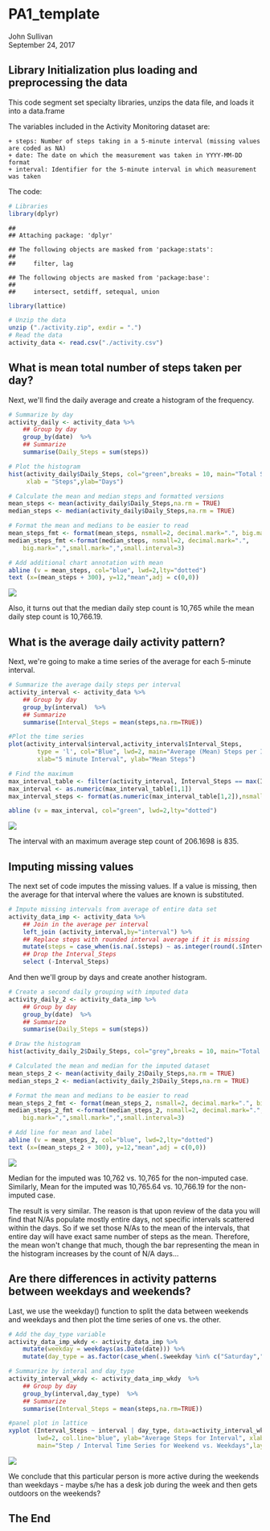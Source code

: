 # PA1_template
John Sullivan  
September 24, 2017  



## Library Initialization plus loading and preprocessing the data

This code segment set specialty libraries, unzips the data file, and loads it into a data.frame

The variables included in the Activity Monitoring dataset are:

    + steps: Number of steps taking in a 5-minute interval (missing values are coded as NA)
    + date: The date on which the measurement was taken in YYYY-MM-DD format
    + interval: Identifier for the 5-minute interval in which measurement was taken

The code:


```r
# Libraries
library(dplyr)
```

```
## 
## Attaching package: 'dplyr'
```

```
## The following objects are masked from 'package:stats':
## 
##     filter, lag
```

```
## The following objects are masked from 'package:base':
## 
##     intersect, setdiff, setequal, union
```

```r
library(lattice)

# Unzip the data
unzip ("./activity.zip", exdir = ".")
# Read the data
activity_data <- read.csv("./activity.csv")
```

## What is mean total number of steps taken per day?

Next, we'll find the daily average and create a histogram of the frequency.


```r
# Summarize by day
activity_daily <- activity_data %>%
    ## Group by day
    group_by(date)  %>% 
    ## Summarize
    summarise(Daily_Steps = sum(steps))

# Plot the histogram    
hist(activity_daily$Daily_Steps, col="green",breaks = 10, main="Total Steps per Day",
     xlab = "Steps",ylab="Days")

# Calculate the mean and median steps and formatted versions
mean_steps <- mean(activity_daily$Daily_Steps,na.rm = TRUE)
median_steps <- median(activity_daily$Daily_Steps,na.rm = TRUE)

# Format the mean and medians to be easier to read
mean_steps_fmt <- format(mean_steps, nsmall=2, decimal.mark=".", big.mark=",",small.mark=",", small.interval=3)
median_steps_fmt <-format(median_steps, nsmall=2, decimal.mark=".",
    big.mark=",",small.mark=",",small.interval=3)

# Add additional chart annotation with mean
abline (v = mean_steps, col="blue", lwd=2,lty="dotted")
text (x=(mean_steps + 300), y=12,"mean",adj = c(0,0))
```

![](PA1_template_files/figure-html/steps_taken-1.png)<!-- -->

Also, it turns out that the median daily step count is 10,765 while the mean daily step count is 10,766.19.

## What is the average daily activity pattern?

Next, we're going to make a time series of the average for each 5-minute interval.


```r
# Summarize the average daily steps per interval
activity_interval <- activity_data %>%
    ## Group by day
    group_by(interval)  %>% 
    ## Summarize
    summarise(Interval_Steps = mean(steps,na.rm=TRUE))

#Plot the time series
plot(activity_interval$interval,activity_interval$Interval_Steps,
        type = 'l', col="Blue", lwd=2, main="Average (Mean) Steps per Interval",
        xlab="5 minute Interval", ylab="Mean Steps")

# Find the maximum
max_interval_table <- filter(activity_interval, Interval_Steps == max(Interval_Steps))
max_interval <- as.numeric(max_interval_table[1,1])
max_interval_steps <- format(as.numeric(max_interval_table[1,2]),nsmall=2)

abline (v = max_interval, col="green", lwd=2,lty="dotted")
```

![](PA1_template_files/figure-html/interval_average-1.png)<!-- -->

The interval with an maximum average step count of 206.1698 is 835.


## Imputing missing values

The next set of code imputes the missing values.   If a value is missing, then the average for that interval where the values are known is substituted.


```r
# Impute missing intervals from average of entire data set
activity_data_imp <- activity_data %>%
    ## Join in the average per interval
    left_join (activity_interval,by="interval") %>%
    ## Replace steps with rounded interval average if it is missing
    mutate(steps = case_when(is.na(.$steps) ~ as.integer(round(.$Interval_Steps,0)), !is.na(.$steps) ~ .$steps, TRUE ~ 0L)) %>%
    ## Drop the Interval_Steps
    select (-Interval_Steps)
```

And then we'll group by days and create another histogram.


```r
# Create a second daily grouping with imputed data
activity_daily_2 <- activity_data_imp %>%
    ## Group by day
    group_by(date)  %>% 
    ## Summarize
    summarise(Daily_Steps = sum(steps))

# Draw the histogram
hist(activity_daily_2$Daily_Steps, col="grey",breaks = 10, main="Total Steps per Day with Imputations", xlab = "Steps",ylab="Days")

# Calculated the mean and median for the imputed dataset
mean_steps_2 <- mean(activity_daily_2$Daily_Steps,na.rm = TRUE)
median_steps_2 <- median(activity_daily_2$Daily_Steps,na.rm = TRUE)

# Format the mean and medians to be easier to read
mean_steps_2_fmt <- format(mean_steps_2, nsmall=2, decimal.mark=".", big.mark=",",small.mark=",", small.interval=3)
median_steps_2_fmt <-format(median_steps_2, nsmall=2, decimal.mark=".",
    big.mark=",",small.mark=",",small.interval=3)

# Add line for mean and label
abline (v = mean_steps_2, col="blue", lwd=2,lty="dotted")
text (x=(mean_steps_2 + 300), y=12,"mean",adj = c(0,0))
```

![](PA1_template_files/figure-html/imputed_histogram-1.png)<!-- -->

Median for the imputed was 10,762 vs. 10,765 for the non-imputed case.  
Similarly, Mean for the imputed was 10,765.64 vs. 10,766.19 for the non-imputed case.  

The result is very similar.   The reason is that upon review of the data you will find that N/As populate mostly entire days, not specific intervals scattered within the days.   So if we set those N/As to the mean of the intervals, that entire day will have exact same number of steps as the mean.  Therefore, the mean won't change that much, though the bar representing the mean in the histogram increases by the count of N/A days...

## Are there differences in activity patterns between weekdays and weekends?

Last, we use the weekday() function to split the data between weekends and weekdays and then plot the time series of one vs. the other.


```r
# Add the day_type variable
activity_data_imp_wkdy <- activity_data_imp %>%
    mutate(weekday = weekdays(as.Date(date))) %>%
    mutate(day_type = as.factor(case_when(.$weekday %in% c("Saturday","Sunday") ~ "Weekend", TRUE ~ "Weekday" )))

# Summarize by interal and day_type
activity_interval_wkdy <- activity_data_imp_wkdy  %>%
    ## Group by day
    group_by(interval,day_type)  %>% 
    ## Summarize
    summarise(Interval_Steps = mean(steps,na.rm=TRUE))

#panel plot in lattice
xyplot (Interval_Steps ~ interval | day_type, data=activity_interval_wkdy, type="l", 
        lwd=2, col.line="blue", ylab="Average Steps for Interval", xlab="5 Minute Interval",
        main="Step / Interval Time Series for Weekend vs. Weekdays",layout=c(1,2))
```

![](PA1_template_files/figure-html/weekend_timeseries-1.png)<!-- -->

We conclude that this particular person is more active during the weekends than weekdays - maybe s/he has a desk job during the week and then gets outdoors on the weekends?

## The End

